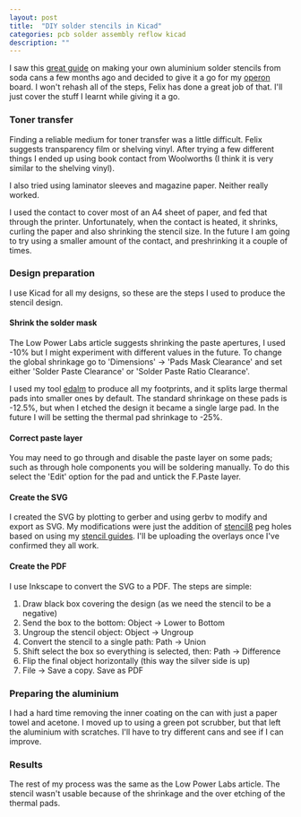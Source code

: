 ```yaml
---
layout: post
title:  "DIY solder stencils in Kicad"
categories: pcb solder assembly reflow kicad
description: ""
---
```


I saw this [great guide][low power stencils] on making your own aluminium solder stencils from soda cans a few months ago and decided to give it a go for my [operon][operon] board. I won't rehash all of the steps, Felix has done a great job of that. I'll just cover the stuff I learnt while giving it a go.

<!--excerpt-->

### Toner transfer
Finding a reliable medium for toner transfer was a little difficult. Felix suggests transparency film or shelving vinyl. After trying a few different things I ended up using book contact from Woolworths (I think it is very similar to the shelving vinyl).

I also tried using laminator sleeves and magazine paper. Neither really worked.

I used the contact to cover most of an A4 sheet of paper, and fed that through the printer. Unfortunately, when the contact is heated, it shrinks, curling the paper and also shrinking the stencil size. In the future I am going to try using a smaller amount of the contact, and preshrinking it a couple of times.

### Design preparation
I use Kicad for all my designs, so these are the steps I used to produce the stencil design.

#### Shrink the solder mask
The Low Power Labs article suggests shrinking the paste apertures, I used -10% but I might experiment with different values in the future. To change the global shrinkage go to 'Dimensions' -> 'Pads Mask Clearance' and set either 'Solder Paste Clearance' or 'Solder Paste Ratio Clearance'.

I used my tool [edalm][edalm] to produce all my footprints, and it splits large thermal pads into smaller ones by default. The standard shrinkage on these pads is -12.5%, but when I etched the design it became a single large pad. In the future I will be setting the thermal pad shrinkage to -25%.

#### Correct paste layer
You may need to go through and disable the paste layer on some pads; such as through hole components you will be soldering manually. To do this select the 'Edit' option for the pad and untick the F.Paste layer.

#### Create the SVG
I created the SVG by plotting to gerber and using gerbv to modify and export as SVG. My modifications were just the addition of [stencil8][stencil8] peg holes based on using my [stencil guides][stencil guide]. I'll be uploading the overlays once I've confirmed they all work.

#### Create the PDF
I use Inkscape to convert the SVG to a PDF. The steps are simple:

1. Draw black box covering the design (as we need the stencil to be a negative)
2. Send the box to the bottom: Object -> Lower to Bottom
3. Ungroup the stencil object: Object -> Ungroup
4. Convert the stencil to a single path: Path -> Union
5. Shift select the box so everything is selected, then: Path -> Difference
6. Flip the final object horizontally (this way the silver side is up)
7. File -> Save a copy. Save as PDF

### Preparing the aluminium
I had a hard time removing the inner coating on the can with just a paper towel and acetone. I moved up to using a green pot scrubber, but that left the aluminium with scratches. I'll have to try different cans and see if I can improve.

### Results
The rest of my process was the same as the Low Power Labs article. The stencil wasn't usable because of the shrinkage and the over etching of the thermal pads.

[low power stencils]:    http://lowpowerlab.com/blog/2013/02/11/diy-smd-metal-stencils-the-definitive-tutorial/
[operon]:   http://operon.bharr.is
[edalm]:    https://github.com/bharrisau/edalm
[stencil guide]: https://github.com/bharrisau/spacer_board
[stencil8]: http://www.hoektronics.com/2012/10/27/super-simple-smt-stencil8/